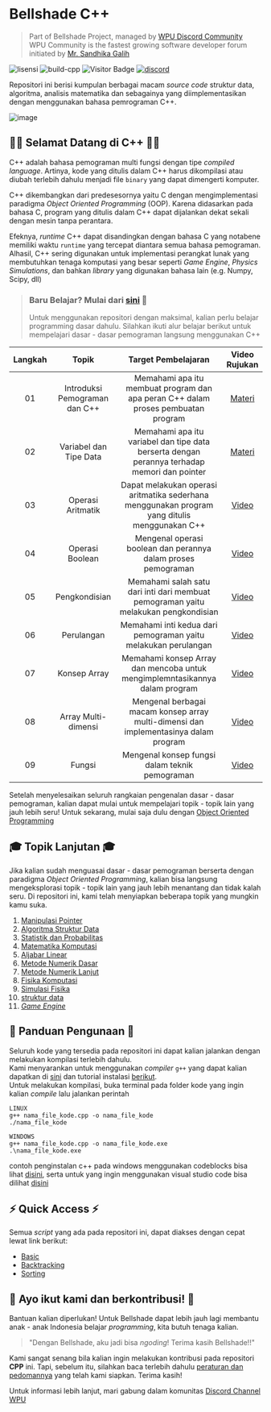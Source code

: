 # Bellshade C++

> Part of Bellshade Project, managed by [WPU Discord Community](http://discord.gg/wpu) <br>
> WPU Community is the fastest growing software developer forum initiated by [Mr. Sandhika Galih](https://www.youtube.com/c/WebProgrammingUNPAS)

![lisensi](https://img.shields.io/github/license/bellshade/CPP?style=for-the-badge)
![build-cpp](https://img.shields.io/github/workflow/status/bellshade/CppAlgorithm/Cpp%20Testing?style=for-the-badge)
![Visitor Badge](https://visitor-badge.feriirawann.repl.co?username=bellshade&repo=cpp&label=VISITOR&style=for-the-badge&color=%2338FF26&contentType=svg)
[![discord](https://img.shields.io/discord/722002048643497994?label=discord&style=for-the-badge)](http://discord.gg/S4rrXQ)

Repositori ini berisi kumpulan berbagai macam *source code* struktur data, algoritma, analisis matematika dan sebagainya yang diimplementasikan dengan menggunakan bahasa pemrograman C++.

![image](https://cdn.discordapp.com/attachments/835845494109634602/1031183376964653136/140185089-b47098bf-695c-4a4a-b579-06169ce45d16-min.png)

## 🎉🎉 Selamat Datang di C++ 🎉🎉
C++ adalah bahasa pemograman multi fungsi dengan tipe *compiled language*. Artinya, kode yang ditulis dalam C++ harus dikompilasi atau diubah terlebih dahulu menjadi file `binary` yang dapat dimengerti komputer. 

C++ dikembangkan dari predesesornya yaitu C dengan mengimplementasi paradigma *Object Oriented Programming* (OOP). Karena didasarkan pada bahasa C, program yang ditulis dalam C++ dapat dijalankan dekat sekali dengan mesin tanpa perantara. 

Efeknya, *runtime* C++ dapat disandingkan dengan bahasa C yang notabene memiliki waktu `runtime` yang tercepat diantara semua bahasa pemograman. Alhasil, C++ sering digunakan untuk implementasi perangkat lunak yang membutuhkan tenaga komputasi yang besar seperti *Game Engine*, *Physics Simulations*, dan bahkan *library* yang digunakan bahasa lain (e.g. Numpy, Scipy, dll)

> ### Baru Belajar? Mulai dari [sini](basic) 🌟
> Untuk menggunakan repositori dengan maksimal, kalian perlu belajar programming dasar dahulu. Silahkan ikuti alur belajar berikut untuk mempelajari dasar - dasar pemograman langsung menggunakan C++ 

| Langkah | Topik | Target Pembelajaran | Video Rujukan |
| :-----------: | :----------------------------------------: |:-----------------------------------------------------------------------------------------------------------------------------------------------------------------------: | :---------------------------------------------------------------------: |
| 01 | Introduksi Pemograman dan C++ | Memahami apa itu membuat program dan apa peran C++ dalam proses pembuatan program | [Materi](basic/01_introduction) |
| 02 | Variabel dan Tipe Data | Memahami apa itu variabel dan tipe data berserta dengan perannya terhadap memori dan pointer | [Materi](basic/02_variabel_datatype) |
| 03 | Operasi Aritmatik | Dapat melakukan operasi aritmatika sederhana menggunakan program yang ditulis menggunakan C++ | [Video]() |
| 04 | Operasi Boolean | Mengenal operasi boolean dan perannya dalam proses pemograman | [Video]() |
| 05 | Pengkondisian | Memahami salah satu dari inti dari membuat pemograman yaitu melakukan pengkondisian | [Video]() |
| 06 | Perulangan | Memahami inti kedua dari pemograman yaitu melakukan perulangan | [Video]() |
| 07 | Konsep Array | Memahami konsep Array dan mencoba untuk mengimplemntasikannya dalam program | [Video]() |
| 08 | Array Multi-dimensi | Mengenal berbagai macam konsep array multi-dimensi dan implementasinya dalam program | [Video]() |
| 09 | Fungsi | Mengenal konsep fungsi dalam teknik pemograman | [Video]() |

Setelah menyelesaikan seluruh rangkaian pengenalan dasar - dasar pemograman, kalian dapat mulai untuk mempelajari topik - topik lain yang jauh lebih seru!
Untuk sekarang, mulai saja dulu dengan [Object Oriented Programming]()

## 🎓 Topik Lanjutan 🎓

Jika kalian sudah menguasai dasar - dasar pemograman berserta dengan paradigma *Object Oriented Programming*, kalian bisa langsung mengeksplorasi topik - topik lain yang jauh lebih menantang dan tidak kalah seru. Di repositori ini, kami telah menyiapkan beberapa topik yang mungkin kamu suka.

01. [Manipulasi Pointer]()
02. [Algoritma Struktur Data]()
03. [Statistik dan Probabilitas]()
04. [Matematika Komputasi]()
05. [Aljabar Linear]()
06. [Metode Numerik Dasar]()
07. [Metode Numerik Lanjut]()
08. [Fisika Komputasi]()
09. [Simulasi Fisika]()
10. [struktur data](struktur_data)
11. [*Game Engine*]()

## 📃 Panduan Pengunaan 📃
Seluruh kode yang tersedia pada repositori ini dapat kalian jalankan dengan melakukan kompilasi terlebih dahulu. <br>
Kami menyarankan untuk menggunakan *compiler* `g++` yang dapat kalian dapatkan di [sini]() dan tutorial instalasi [berikut](). <br>
Untuk melakukan kompilasi, buka terminal pada folder kode yang ingin kalian *compile* lalu jalankan perintah
```
LINUX
g++ nama_file_kode.cpp -o nama_file_kode
./nama_file_kode
```
```
WINDOWS
g++ nama_file_kode.cpp -o nama_file_kode.exe
.\nama_file_kode.exe
```
contoh penginstalan c++ pada windows menggunakan codeblocks bisa lihat [disini](https://www.youtube.com/watch?v=KSMQXpoBfzY&list=PLZS-MHyEIRo4Ze0bbGB1WKBSNMPzi-eWI&index=3), serta untuk yang ingin menggunakan visual studio code bisa dilihat [disini](https://www.youtube.com/watch?v=UUX1vHGIcNQ&list=PLZS-MHyEIRo4Ze0bbGB1WKBSNMPzi-eWI&index=4)

## ⚡ Quick Access ⚡

Semua *script* yang ada pada repositori ini, dapat diakses dengan cepat lewat link berikut:

- [Basic](basic/)
- [Backtracking](backtracking/)
- [Sorting](algorithm/sorting/)

## 🤩 Ayo ikut kami dan berkontribusi! 🤩

Bantuan kalian diperlukan! Untuk Bellshade dapat lebih jauh lagi membantu anak - anak Indonesia belajar *programming*, kita butuh tenaga kalian.
> "Dengan Bellshade, aku jadi bisa *ngoding*! Terima kasih Bellshade!!"

Kami sangat senang bila kalian ingin melakukan kontribusi pada repositori **CPP** ini. Tapi, sebelum itu, silahkan baca terlebih dahulu [peraturan dan pedomannya](CONTRIBUTING.md) yang telah kami siapkan. Terima kasih! 

Untuk informasi lebih lanjut, mari gabung dalam komunitas [Discord Channel WPU](http://discord.gg/S4rrXQU)
